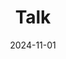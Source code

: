 ---
title: "Talk"
collection: talks
type: "Talk"
permalink: /talks/2024-11-01-talk
venue: "第十三届全国概率统计会议"
date: 2024-11-01
location: "厦门, China"
--- 